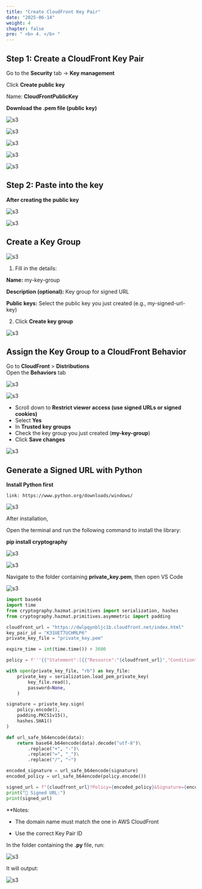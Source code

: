 ```yaml
---
title: "Create CloudFront Key Pair"
date: "2025-06-14"
weight: 4
chapter: false
pre: " <b> 4. </b> "
---
```


## Step 1: Create a CloudFront Key Pair

Go to the **Security** tab → **Key management**

Click **Create public key**

Name: **CloudFrontPublicKey**

**Download the .pem file (public key)**

![s3](/images/4.s3/1.png)

![s3](/images/4.s3/2.png)

![s3](/images/4.s3/3.png)

![s3](/images/4.s3/4.png)

![s3](/images/4.s3/5.png)

## Step 2: Paste into the key

**After creating the public key**

![s3](/images/4.s3/6.png)

![s3](/images/4.s3/7.png)

## Create a Key Group

![s3](/images/4.s3/8.png)

1. Fill in the details:

**Name:** my-key-group

**Description (optional):** Key group for signed URL

**Public keys:** Select the public key you just created (e.g., my-signed-url-key)

2. Click **Create key group**

![s3](/images/4.s3/9.png)

## Assign the Key Group to a CloudFront Behavior

Go to **CloudFront** > **Distributions**  
Open the **Behaviors** tab

![s3](/images/4.s3/10.png)

![s3](/images/4.s3/11.png)

- Scroll down to **Restrict viewer access (use signed URLs or signed cookies)**
- Select **Yes**
- In **Trusted key groups**
- Check the key group you just created (**my-key-group**)
- Click **Save changes**

![s3](/images/4.s3/12.png)

## Generate a Signed URL with Python

**Install Python first**

`link: https://www.python.org/downloads/windows/`

![s3](/images/4.s3/13.png)

After installation,

Open the terminal and run the following command to install the library:

**pip install cryptography**

![s3](/images/4.s3/14.png)

![s3](/images/4.s3/15.png)

Navigate to the folder containing **private_key.pem**, then open VS Code

![s3](/images/4.s3/16.png)

```python
import base64
import time
from cryptography.hazmat.primitives import serialization, hashes
from cryptography.hazmat.primitives.asymmetric import padding

cloudfront_url = "https://dwlpqynbljc1b.cloudfront.net/index.html"
key_pair_id = "K31UET7UCHMLP6"
private_key_file = "private_key.pem"

expire_time = int(time.time()) + 3600

policy = f'''{{"Statement":[{{"Resource":"{cloudfront_url}","Condition":{{"DateLessThan":{{"AWS:EpochTime":{expire_time}}}}}}}]}}'''

with open(private_key_file, "rb") as key_file:
    private_key = serialization.load_pem_private_key(
        key_file.read(),
        password=None,
    )

signature = private_key.sign(
    policy.encode(),
    padding.PKCS1v15(),
    hashes.SHA1()
)

def url_safe_b64encode(data):
    return base64.b64encode(data).decode("utf-8")\
        .replace("+", "-")\
        .replace("=", "_")\
        .replace("/", "~")

encoded_signature = url_safe_b64encode(signature)
encoded_policy = url_safe_b64encode(policy.encode())

signed_url = f"{cloudfront_url}?Policy={encoded_policy}&Signature={encoded_signature}&Key-Pair-Id={key_pair_id}"
print("🎯 Signed URL:")
print(signed_url)

```
**Notes:

- The domain name must match the one in AWS CloudFront

- Use the correct Key Pair ID

In the folder containing the **.py** file, run:

![s3](/images/4.s3/17.png)

It will output:

![s3](/images/4.s3/18.png)